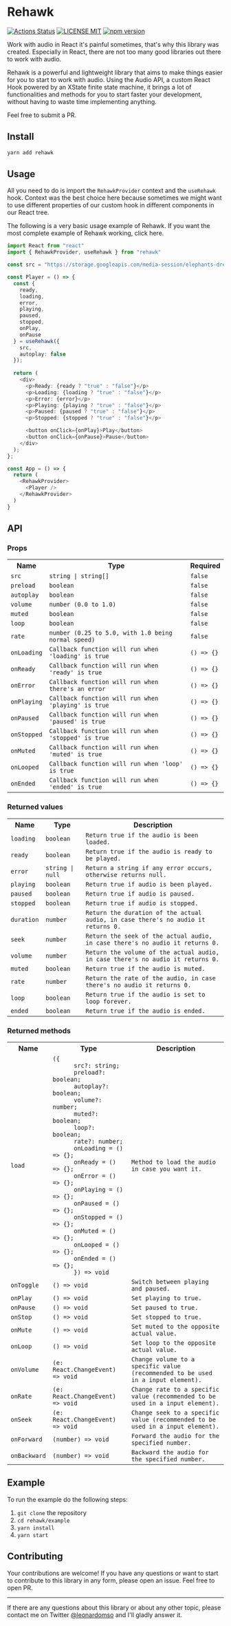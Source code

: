 # Rehawk

[![Actions Status](https://github.com/leonardomso/rehawk/workflows/CI/badge.svg)](https://github.com/leonardomso/rehawk/actions)
[![LICENSE MIT](https://img.shields.io/badge/license-MIT-brightgreen.svg)](https://github.com/leonardomso/rehawk)
[![npm version](https://badge.fury.io/js/rehawk.svg)](https://badge.fury.io/js/rehawk)

Work with audio in React it's painful sometimes, that's why this library was created. Especially in React, there are not too many good libraries out there to work with audio.

Rehawk is a powerful and lightweight library that aims to make things easier for you to start to work with audio. Using the Audio API, a custom React Hook powered by an XState finite state machine, it brings a lot of functionalities and methods for you to start faster your development, without having to waste time implementing anything.

Feel free to submit a PR.

## Install

```bash
yarn add rehawk
```

## Usage

All you need to do is import the `RehawkProvider` context and the `useRehawk` hook. Context was the best choice here because sometimes we might want to use different properties of our custom hook in different components in our React tree.

The following is a very basic usage example of Rehawk. If you want the most complete example of Rehawk working, click here.

```typescript
import React from "react"
import { RehawkProvider, useRehawk } from "rehawk"

const src = "https://storage.googleapis.com/media-session/elephants-dream/the-wires.mp3";

const Player = () => {
  const {
    ready,
    loading,
    error,
    playing,
    paused,
    stopped,
    onPlay,
    onPause
  } = useRehawk({
    src,
    autoplay: false
  });
	
  return (
    <div>
      <p>Ready: {ready ? "true" : "false"}</p>
      <p>Loading: {loading ? "true" : "false"}</p>
      <p>Error: {error}</p>
      <p>Playing: {playing ? "true" : "false"}</p>
      <p>Paused: {paused ? "true" : "false"}</p>
      <p>Stopped: {stopped ? "true" : "false"}</p>

      <button onClick={onPlay}>Play</button>
      <button onClick={onPause}>Pause</button>
    </div>
  );
};

const App = () => {
  return (
    <RehawkProvider>
      <Player />
    </RehawkProvider>
  )
}
```

## API

### Props

<table>
  <tr>
    <th>Name</th>
    <th>Type</th>
    <th>Required</th>
  </tr>
  <tr>
    <td><code>src</code></td>
    <td><code>string | string[]</code></td>
    <td><code>false</code></td>
  </tr>
  <tr>
    <td><code>preload</code></td>
    <td><code>boolean</code></td>
    <td><code>false</code></td>
  </tr>
    <tr>
    <td><code>autoplay</code></td>
    <td><code>boolean</code></td>
    <td><code>false</code></td>
  </tr>
   <tr>
    <td><code>volume</code></td>
    <td><code>number (0.0 to 1.0)</code></td>
    <td><code>false</code></td>
  </tr>
  </tr>
    <tr>
    <td><code>muted</code></td>
    <td><code>boolean</code></td>
    <td><code>false</code></td>
  </tr>
  </tr>
    <tr>
    <td><code>loop</code></td>
    <td><code>boolean</code></td>
    <td><code>false</code></td>
  </tr>
  <tr>
    <td><code>rate</code></td>
    <td><code>number (0.25 to 5.0, with 1.0 being normal speed)</code></td>
    <td><code>false</code></td>
  </tr>
  <tr>
    <td><code>onLoading</code></td>
    <td><code>Callback function will run when 'loading' is true</code></td>
    <td><code>() => {}</code></td>
  </tr>
  <tr>
    <td><code>onReady</code></td>
    <td><code>Callback function will run when 'ready' is true</code></td>
    <td><code>() => {}</code></td>
  </tr>
  <tr>
    <td><code>onError</code></td>
    <td><code>Callback function will run when there's an error</code></td>
    <td><code>() => {}</code></td>
  </tr>
  <tr>
    <td><code>onPlaying</code></td>
    <td><code>Callback function will run when 'playing' is true</code></td>
    <td><code>() => {}</code></td>
  </tr>
  <tr>
    <td><code>onPaused</code></td>
    <td><code>Callback function will run when 'paused' is true</code></td>
    <td><code>() => {}</code></td>
  </tr>
   <tr>
    <td><code>onStopped</code></td>
    <td><code>Callback function will run when 'stopped' is true</code></td>
    <td><code>() => {}</code></td>
  </tr>
   <tr>
    <td><code>onMuted</code></td>
    <td><code>Callback function will run when 'muted' is true</code></td>
    <td><code>() => {}</code></td>
  </tr>
   <tr>
    <td><code>onLooped</code></td>
    <td><code>Callback function will run when 'loop' is true</code></td>
    <td><code>() => {}</code></td>
  </tr>
   <tr>
    <td><code>onEnded</code></td>
    <td><code>Callback function will run when 'ended' is true</code></td>
    <td><code>() => {}</code></td>
  </tr>
</table>

### Returned values

<table>
  <tr>
    <th>Name</th>
    <th>Type</th>
    <th>Description</th>
  </tr>
  <tr>
    <td><code>loading</code></td>
    <td><code>boolean</code></td>
    <td>
    <code>Return true if the audio is been loaded.</code>
    </td>
  </tr>
  <tr>
    <td><code>ready</code></td>
    <td><code>boolean</code></td>
    <td>
    <code>Return true if the audio is ready to be played.</code>
    </td>
  </tr>
  <tr>
    <td><code>error</code></td>
    <td><code>string | null</code></td>
    <td>
    <code>Return a string if any error occurs, otherwise returns null.</code>
    </td>
  </tr>
  <tr>
    <td><code>playing</code></td>
    <td><code>boolean</code></td>
    <td>
    <code>Return true if audio is been played.</code>
    </td>
  </tr>
  <tr>
    <td><code>paused</code></td>
    <td><code>boolean</code></td>
    <td>
    <code>Return true if audio is paused.</code>
    </td>
  </tr>
  <tr>
    <td><code>stopped</code></td>
    <td><code>boolean</code></td>
    <td>
    <code>Return true if audio is stopped.</code>
    </td>
  </tr>
  <tr>
    <td><code>duration</code></td>
    <td><code>number</code></td>
    <td>
    <code>Return the duration of the actual audio, in case there's no audio it returns 0.</code>
    </td>
  </tr>
    <tr>
    <td><code>seek</code></td>
    <td><code>number</code></td>
    <td>
    <code>Return the seek of the actual audio, in case there's no audio it returns 0.</code>
    </td>
  </tr>
    <tr>
    <td><code>volume</code></td>
    <td><code>number</code></td>
    <td>
    <code>Return the volume of the actual audio, in case there's no audio it returns 0.</code>
    </td>
  </tr>
   <tr>
    <td><code>muted</code></td>
    <td><code>boolean</code></td>
    <td>
    <code>Return true if the audio is muted.</code>
    </td>
  </tr>
    <tr>
    <td><code>rate</code></td>
    <td><code>number</code></td>
    <td>
    <code>Return the rate of the audio, in case there's no audio it returns 0.</code>
    </td>
  </tr>
   <tr>
    <td><code>loop</code></td>
    <td><code>boolean</code></td>
    <td>
    <code>Return true if the audio is set to loop forever.</code>
    </td>
  </tr>
  <tr>
    <td><code>ended</code></td>
    <td><code>boolean</code></td>
    <td>
    <code>Return true if the audio is ended.</code>
    </td>
  </tr>
</table>

### Returned methods

<table>
  <tr>
    <th>Name</th>
    <th>Type</th>
    <th>Description</th>
  </tr>
  <tr>
    <td><code>load</code></td>
    <td><code>({ 
      src?: string; 
      preload?: boolean; 
      autoplay?: boolean; 
      volume?: number; 
      muted?: boolean; 
      loop?: boolean; 
      rate?: number; 
      onLoading = () => {};
      onReady = () => {};
      onError = () => {};
      onPlaying = () => {};
      onPaused = () => {};
      onStopped = () => {};
      onMuted = () => {};
      onLooped = () => {};
      onEnded = () => {}; 
      }) => void</code></td>
    <td>
    <code>Method to load the audio in case you want it.</code>
    </td>
  </tr>
  <tr>
    <td><code>onToggle</code></td>
    <td><code>() => void</code></td>
    <td>
    <code>Switch between playing and paused.</code>
    </td>
  </tr>
  <tr>
    <td><code>onPlay</code></td>
    <td><code>() => void</code></td>
    <td>
    <code>Set playing to true.</code>
    </td>
  </tr>
  <tr>
    <td><code>onPause</code></td>
    <td><code>() => void</code></td>
    <td>
    <code>Set paused to true.</code>
    </td>
  </tr>
  <tr>
    <td><code>onStop</code></td>
    <td><code>() => void</code></td>
    <td>
    <code>Set stopped to true.</code>
    </td>
  </tr>
  <tr>
    <td><code>onMute</code></td>
    <td><code>() => void</code></td>
    <td>
    <code>Set muted to the opposite actual value.</code>
    </td>
  </tr>
  <tr>
    <td><code>onLoop</code></td>
    <td><code>() => void</code></td>
    <td>
    <code>Set loop to the opposite actual value.</code>
    </td>
  </tr>
    <tr>
    <td><code>onVolume</code></td>
    <td><code>(e: React.ChangeEvent<HTMLInputElement>) => void</code></td>
    <td>
    <code>Change volume to a specific value (recommended to be used in a input element).</code>
    </td>
  </tr>
   <tr>
    <td><code>onRate</code></td>
    <td><code>(e: React.ChangeEvent<HTMLInputElement>) => void</code></td>
    <td>
    <code>Change rate to a specific value (recommended to be used in a input element).</code>
    </td>
  </tr>
  <tr>
    <td><code>onSeek</code></td>
    <td><code>(e: React.ChangeEvent<HTMLInputElement>) => void</code></td>
    <td>
    <code>Change seek to a specific value (recommended to be used in a input element).</code>
    </td>
  </tr>
   <tr>
    <td><code>onForward</code></td>
    <td><code>(number) => void</code></td>
    <td>
    <code>Forward the audio for the specified number.</code>
    </td>
  </tr>
   <tr>
    <td><code>onBackward</code></td>
    <td><code>(number) => void</code></td>
    <td>
    <code>Backward the audio for the specified number.</code>
    </td>
  </tr>
</table>


## Example

To run the example do the following steps:

1. `git clone` the repository
2. `cd rehawk/example`
3. `yarn install`
4. `yarn start`

## Contributing

Your contributions are welcome! If you have any questions or want to start to contribute to this library in any form, please open an issue. Feel free to open PR.

- - -

If there are any questions about this library or about any other topic, please contact me on Twitter  [@leonardomso](https://twitter.com/leonardomso) and I'll gladly answer it.
